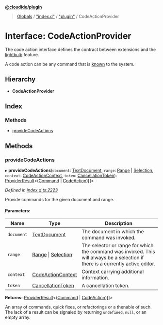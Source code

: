 **[@cloudide/plugin](../README.md)**

> [Globals](../README.md) / ["index.d"](../modules/_index_d_.md) / ["plugin"](../modules/_index_d_._plugin_.md) / CodeActionProvider

# Interface: CodeActionProvider

The code action interface defines the contract between extensions and
the [lightbulb](https://code.visualstudio.com/docs/editor/editingevolved#_code-action) feature.

A code action can be any command that is [known](#commands.getCommands) to the system.

## Hierarchy

* **CodeActionProvider**

## Index

### Methods

* [provideCodeActions](_index_d_._plugin_.codeactionprovider.md#providecodeactions)

## Methods

### provideCodeActions

▸ **provideCodeActions**(`document`: [TextDocument](_index_d_._plugin_.textdocument.md), `range`: [Range](../classes/_index_d_._plugin_.range.md) \| [Selection](../classes/_index_d_._plugin_.selection.md), `context`: [CodeActionContext](_index_d_._plugin_.codeactioncontext.md), `token`: [CancellationToken](_index_d_._plugin_.cancellationtoken.md)): [ProviderResult](../modules/_index_d_._plugin_.md#providerresult)\<([Command](_index_d_._plugin_.command.md) \| [CodeAction](../classes/_index_d_._plugin_.codeaction.md))[]>

*Defined in [index.d.ts:2223](https://github.com/huaweicloud/cloudide-plugin-api/blob/1ab5ef8/index.d.ts#L2223)*

Provide commands for the given document and range.

#### Parameters:

Name | Type | Description |
------ | ------ | ------ |
`document` | [TextDocument](_index_d_._plugin_.textdocument.md) | The document in which the command was invoked. |
`range` | [Range](../classes/_index_d_._plugin_.range.md) \| [Selection](../classes/_index_d_._plugin_.selection.md) | The selector or range for which the command was invoked. This will always be a selection if there is a currently active editor. |
`context` | [CodeActionContext](_index_d_._plugin_.codeactioncontext.md) | Context carrying additional information. |
`token` | [CancellationToken](_index_d_._plugin_.cancellationtoken.md) | A cancellation token. |

**Returns:** [ProviderResult](../modules/_index_d_._plugin_.md#providerresult)\<([Command](_index_d_._plugin_.command.md) \| [CodeAction](../classes/_index_d_._plugin_.codeaction.md))[]>

An array of commands, quick fixes, or refactorings or a thenable of such. The lack of a result can be
signaled by returning `undefined`, `null`, or an empty array.
